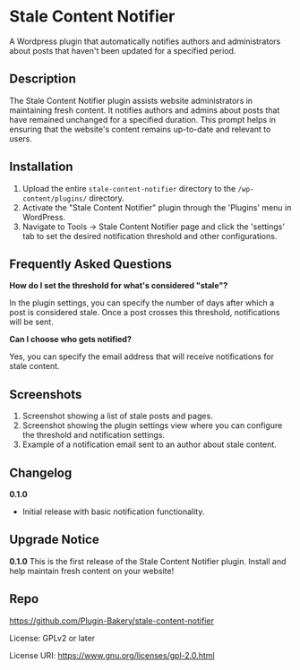 # Stale Content Notifier

A Wordpress plugin that automatically notifies authors and administrators about posts that haven't been updated for a specified period.

## Description

The Stale Content Notifier plugin assists website administrators in maintaining fresh content. It notifies authors and admins about posts that have remained unchanged for a specified duration. This prompt helps in ensuring that the website's content remains up-to-date and relevant to users.

## Installation

1. Upload the entire `stale-content-notifier` directory to the `/wp-content/plugins/` directory.
2. Activate the "Stale Content Notifier" plugin through the 'Plugins' menu in WordPress.
3. Navigate to Tools -> Stale Content Notifier page and click the 'settings' tab to set the desired notification threshold and other configurations.

## Frequently Asked Questions

**How do I set the threshold for what's considered "stale"?**

In the plugin settings, you can specify the number of days after which a post is considered stale. Once a post crosses this threshold, notifications will be sent.

**Can I choose who gets notified?**

Yes, you can specify the email address that will receive notifications for stale content.

## Screenshots

1. Screenshot showing a list of stale posts and pages.
2. Screenshot showing the plugin settings view where you can configure the threshold and notification settings.
3. Example of a notification email sent to an author about stale content.

## Changelog

**0.1.0**
* Initial release with basic notification functionality.

## Upgrade Notice

**0.1.0**
This is the first release of the Stale Content Notifier plugin. Install and help maintain fresh content on your website!

## Repo

https://github.com/Plugin-Bakery/stale-content-notifier

License: GPLv2 or later

License URI: https://www.gnu.org/licenses/gpl-2.0.html
